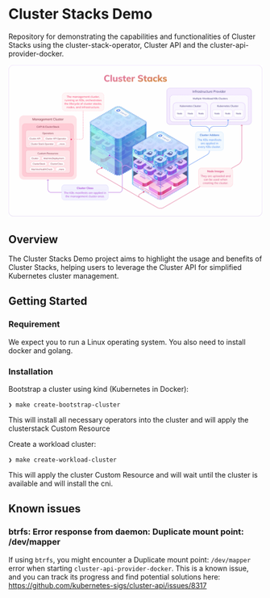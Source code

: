 # Cluster Stacks Demo

Repository for demonstrating the capabilities and functionalities of Cluster Stacks using the cluster-stack-operator, Cluster API and the cluster-api-provider-docker.

![Cluster Stacks](hack/images/syself-cluster-stacks-web.png)

## Overview
The Cluster Stacks Demo project aims to highlight the usage and benefits of Cluster Stacks, helping users to leverage the Cluster API for simplified Kubernetes cluster management.

## Getting Started

### Requirement

We expect you to run a Linux operating system.
You also need to install docker and golang.

### Installation

Bootstrap a cluster using kind (Kubernetes in Docker):

```
❯ make create-bootstrap-cluster

```
This will install all necessary operators into the cluster and will apply the clusterstack Custom Resource

Create a workload cluster:

```
❯ make create-workload-cluster

```
This will apply the cluster Custom Resource and will wait until the cluster is available and will install the cni.



## Known issues

### btrfs: Error response from daemon: Duplicate mount point: /dev/mapper

If using `btrfs`, you might encounter a Duplicate mount point: `/dev/mapper` error when starting `cluster-api-provider-docker`. This is a known issue, and you can track its progress and find potential solutions here: https://github.com/kubernetes-sigs/cluster-api/issues/8317
